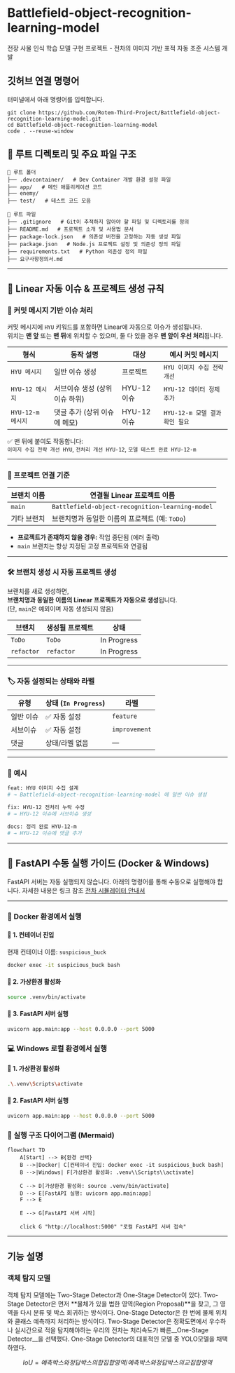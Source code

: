 # Battlefield-object-recognition-learning-model
전장 사물 인식 학습 모델 구현 프로젝트 - 전차의 이미지 기반 표적 자동 조준 시스템 개발

## 깃허브 연결 명령어
터미널에서 아래 명령어를 입력합니다.
<pre><code>git clone https://github.com/Rotem-Third-Project/Battlefield-object-recognition-learning-model.git
cd Battlefield-object-recognition-learning-model
code . --reuse-window
</code></pre>

## 📂 루트 디렉토리 및 주요 파일 구조
<!-- STRUCTURE-START -->
```
📁 루트 폴더
├── .devcontainer/   # Dev Container 개발 환경 설정 파일
├── app/   # 메인 애플리케이션 코드
├── enemy/ 
├── test/   # 테스트 코드 모음

📄 루트 파일
├── .gitignore   # Git이 추적하지 않아야 할 파일 및 디렉토리를 정의
├── README.md   # 프로젝트 소개 및 사용법 문서
├── package-lock.json   # 의존성 버전을 고정하는 자동 생성 파일
├── package.json   # Node.js 프로젝트 설정 및 의존성 정의 파일
├── requirements.txt   # Python 의존성 정의 파일
├── 요구사항정의서.md 
```
<!-- STRUCTURE-END -->

---

## 🧠 Linear 자동 이슈 & 프로젝트 생성 규칙
<!-- ISSUE-AUTO-GUIDE-START -->

### 📌 커밋 메시지 기반 이슈 처리

커밋 메시지에 `HYU` 키워드를 포함하면 Linear에 자동으로 이슈가 생성됩니다.  
위치는 **맨 앞** 또는 **맨 뒤**에 위치할 수 있으며, 둘 다 있을 경우 **맨 앞이 우선 처리**됩니다.

| 형식              | 동작 설명                        | 대상            | 예시 커밋 메시지                |
|------------------|----------------------------------|------------------|---------------------------------|
| `HYU 메시지`     | 일반 이슈 생성                   | 프로젝트         | `HYU 이미지 수집 전략 개선`     |
| `HYU-12 메시지`  | 서브이슈 생성 (상위 이슈 하위)   | HYU-12 이슈      | `HYU-12 데이터 정제 추가`       |
| `HYU-12-m 메시지`| 댓글 추가 (상위 이슈에 메모)     | HYU-12 이슈      | `HYU-12-m 모델 결과 확인 필요`  |

✅ 맨 뒤에 붙여도 작동합니다:  
`이미지 수집 전략 개선 HYU`, `전처리 개선 HYU-12`, `모델 테스트 완료 HYU-12-m`

---

### 🧱 프로젝트 연결 기준

| 브랜치 이름 | 연결될 Linear 프로젝트 이름                     |
|-------------|---------------------------------------------------|
| `main`      | `Battlefield-object-recognition-learning-model` |
| 기타 브랜치 | 브랜치명과 동일한 이름의 프로젝트 (예: `ToDo`) |

- **프로젝트가 존재하지 않을 경우:** 작업 중단됨 (에러 출력)
- `main` 브랜치는 항상 지정된 고정 프로젝트와 연결됨

---

### 🛠 브랜치 생성 시 자동 프로젝트 생성

브랜치를 새로 생성하면,  
**브랜치명과 동일한 이름의 Linear 프로젝트가 자동으로 생성**됩니다.  
(단, `main`은 예외이며 자동 생성되지 않음)

| 브랜치 | 생성될 프로젝트 | 상태       |
|--------|------------------|------------|
| `ToDo` | `ToDo`           | In Progress |
| `refactor` | `refactor`     | In Progress |

---

### 🏷️ 자동 설정되는 상태와 라벨

| 유형         | 상태 (`In Progress`) | 라벨         |
|--------------|----------------------|--------------|
| 일반 이슈    | ✅ 자동 설정          | `feature`    |
| 서브이슈     | ✅ 자동 설정          | `improvement`|
| 댓글         | 상태/라벨 없음        | —            |

---

### 💬 예시

```bash
feat: HYU 이미지 수집 설계
# → Battlefield-object-recognition-learning-model 에 일반 이슈 생성

fix: HYU-12 전처리 누락 수정
# → HYU-12 이슈에 서브이슈 생성

docs: 정리 완료 HYU-12-m
# → HYU-12 이슈에 댓글 추가
```
<!-- ISSUE-AUTO-GUIDE-END -->

---

## 🚀 FastAPI 수동 실행 가이드 (Docker & Windows)

FastAPI 서버는 자동 실행되지 않습니다. 아래의 명령어를 통해 수동으로 실행해야 합니다.
자세한 내용은 링크 참조 [전차 시뮬레이터 안내서](https://bangbaedong-vallet-co-ltd.gitbook.io/tank-challenge)

---

### 🐳 Docker 환경에서 실행

#### 📌 1. 컨테이너 진입

현재 컨테이너 이름: `suspicious_buck`

```bash
docker exec -it suspicious_buck bash
```
#### 📌 2. 가상환경 활성화

```bash
source .venv/bin/activate
```

#### 📌 3. FastAPI 서버 실행

```bash
uvicorn app.main:app --host 0.0.0.0 --port 5000
```
### 💻 Windows 로컬 환경에서 실행

#### 📌 1. 가상환경 활성화

```bash
.\.venv\Scripts\activate
```

#### 📌 2. FastAPI 서버 실행

```bash
uvicorn app.main:app --host 0.0.0.0 --port 5000
```

### 🧠 실행 구조 다이어그램 (Mermaid)
```mermaid
flowchart TD
    A[Start] --> B{환경 선택}
    B -->|Docker| C[컨테이너 진입: docker exec -it suspicious_buck bash]
    B -->|Windows| F[가상환경 활성화: .venv\\Scripts\\activate]

    C --> D[가상환경 활성화: source .venv/bin/activate]
    D --> E[FastAPI 실행: uvicorn app.main:app]
    F --> E

    E --> G[FastAPI 서버 시작]

    click G "http://localhost:5000" "로컬 FastAPI 서버 접속"
```

---
## 기능 설명
### 객체 탐지 모델
객체 탐지 모델에는 Two-Stage Detector과 One-Stage Detector이 있다.
Two-Stage Detector은 먼저 **물체가 있을 법한 영역(Region Proposal)**을 찾고, 그 영역을 다시 분류 및 박스 회귀하는 방식이다.
One-Stage Detector은 한 번에 물체 위치와 클래스 예측까지 처리하는 방식이다.
Two-Stage Detector은 정확도면에서 우수하나 실시간으로 적을 탐지해야하는 우리의 전차는 처리속도가 빠른__One-Stage Detector__을 선택했다.
One-Stage Detector의 대표적인 모델 중 YOLO모델을 채택하였다.

$$ IoU = 예측 박스와 정답 박스의 합집합 영역 / 예측 박스와 정답 박스의 교집합 영역 $$ 
